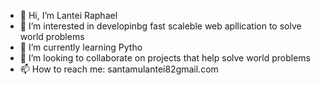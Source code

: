 - 👋 Hi, I’m Lantei Raphael
- 👀 I’m interested in developinbg fast scaleble web apllication to solve world problems 
- 🌱 I’m currently learning Pytho
- 💞️ I’m looking to collaborate on projects that help solve world problems
- 📫 How to reach me: santamulantei82gmail.com

<!---
LanteiRaph/LanteiRaph is a ✨ special ✨ repository because its `README.md` (this file) appears on your GitHub profile.
You can click the Preview link to take a look at your changes.
--->
